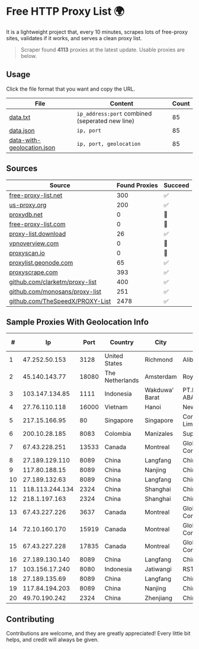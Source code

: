 
# Free HTTP Proxy List 🌍

It is a lightweight project that, every 10 minutes, scrapes lots of free-proxy sites, validates if it works, and serves a clean proxy list.


> Scraper found **4113** proxies at the latest update. Usable proxies are below.

## Usage

Click the file format that you want and copy the URL.


|File|Content|Count|
|----|-------|-----|
|[data.txt](https://raw.githubusercontent.com/themiralay/Proxy-List-World/master/data.txt)|`ip_address:port` combined (seperated new line)|85|
|[data.json](https://raw.githubusercontent.com/themiralay/Proxy-List-World/master/data.json)|`ip, port`|85|
|[data-with-geolocation.json](https://raw.githubusercontent.com/themiralay/Proxy-List-World/master/data-with-geolocation.json)|`ip, port, geolocation`|85|

## Sources

|Source|Found Proxies|Succeed|
|------|-------------|-------|
|[free-proxy-list.net](https://free-proxy-list.net)|300|✅|
|[us-proxy.org](https://www.us-proxy.org)|200|✅|
|[proxydb.net](http://proxydb.net)|0|🚫|
|[free-proxy-list.com](https://free-proxy-list.com/?page=&port=&type%5B%5D=http&type%5B%5D=https&up_time=0&search=Search)|0|🚫|
|[proxy-list.download](https://www.proxy-list.download/HTTP)|26|✅|
|[vpnoverview.com](https://vpnoverview.com/privacy/anonymous-browsing/free-proxy-servers)|0|🚫|
|[proxyscan.io](https://www.proxyscan.io)|0|🚫|
|[proxylist.geonode.com](https://proxylist.geonode.com/api/proxy-list?limit=300&page=1&sort_by=lastChecked&sort_type=desc&protocols=http,https)|65|✅|
|[proxyscrape.com](https://api.proxyscrape.com/v2/?request=displayproxies&protocol=http&timeout=10000&country=all&ssl=all&anonymity=all)|393|✅|
|[github.com/clarketm/proxy-list](https://raw.githubusercontent.com/clarketm/proxy-list/master/proxy-list-raw.txt)|400|✅|
|[github.com/monosans/proxy-list](https://raw.githubusercontent.com/monosans/proxy-list/main/proxies/http.txt)|251|✅|
|[github.com/TheSpeedX/PROXY-List](https://raw.githubusercontent.com/TheSpeedX/PROXY-List/master/http.txt)|2478|✅|


## Sample Proxies With Geolocation Info

|#|Ip|Port|Country|City|Internet Service Provider|
|-|--|----|-------|----|-------------------------|
|1|47.252.50.153|3128|United States|Richmond|Alibaba Cloud LLC|
|2|45.140.143.77|18080|The Netherlands|Amsterdam|RoyaleHosting BV|
|3|103.147.134.85|1111|Indonesia|Wakduwa’ Barat|PT.MURNI MAKMUR ABADI|
|4|27.76.110.118|16000|Vietnam|Hanoi|Newass2011xDSLHCMC|
|5|217.15.166.95|80|Singapore|Singapore|Contabo Asia Private Limited|
|6|200.10.28.185|8083|Colombia|Manizales|Super Redes S.A.S|
|7|67.43.228.251|13533|Canada|Montreal|GloboTech Communications|
|8|27.189.129.110|8089|China|Langfang|Chinanet|
|9|117.80.188.15|8089|China|Nanjing|China Telecom|
|10|27.189.132.63|8089|China|Langfang|Chinanet|
|11|118.113.244.134|2324|China|Shanghai|Chinanet|
|12|218.1.197.163|2324|China|Shanghai|China Telecom (Group)|
|13|67.43.227.226|3637|Canada|Montreal|GloboTech Communications|
|14|72.10.160.170|15919|Canada|Montreal|GloboTech Communications|
|15|67.43.227.228|17835|Canada|Montreal|GloboTech Communications|
|16|27.189.130.140|8089|China|Langfang|Chinanet|
|17|103.156.17.240|8080|Indonesia|Jatiwangi|RSTNET|
|18|27.189.135.69|8089|China|Langfang|Chinanet|
|19|117.84.194.203|8089|China|Nanjing|Chinanet|
|20|49.70.190.242|2324|China|Zhenjiang|Chinanet|



## Contributing

Contributions are welcome, and they are greatly appreciated! Every
little bit helps, and credit will always be given.

